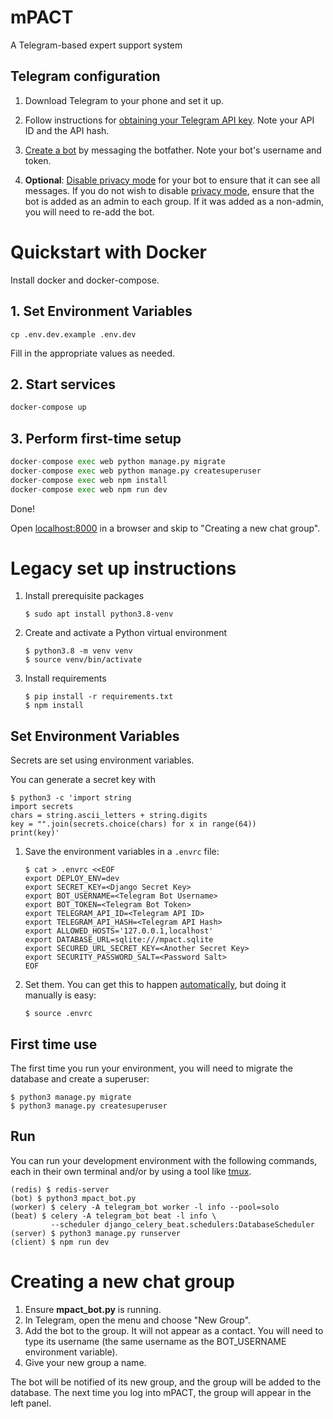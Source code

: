 # mPACT

A Telegram-based expert support system

## Telegram configuration

1. Download Telegram to your phone and set it up.

1. Follow instructions for [obtaining your Telegram API 
   key](https://core.telegram.org/api/obtaining_api_id). Note your API ID 
   and the API hash.

1. [Create a bot](https://core.telegram.org/bots#6-botfather) by messaging 
   the botfather. Note your bot's username and token.

1. **Optional**: [Disable privacy 
   mode](https://www.teleme.io/articles/group_privacy_mode_of_telegram_bots) 
   for your bot to ensure that it can see all messages. If you do not wish to 
   disable [privacy mode](https://core.telegram.org/bots#privacy-mode), ensure 
   that the bot is added as an admin to each group. If it was added as a non-admin, 
   you will need to re-add the bot.

# Quickstart with Docker

Install docker and docker-compose.

## 1. Set Environment Variables

`cp .env.dev.example .env.dev`

Fill in the appropriate values as needed.

## 2. Start services

```bash
docker-compose up
```

## 3. Perform first-time setup

```python
docker-compose exec web python manage.py migrate
docker-compose exec web python manage.py createsuperuser
docker-compose exec web npm install
docker-compose exec web npm run dev
```

Done!

Open [localhost:8000](http://localhost:8000) in a browser and skip to "Creating a new chat group".


# Legacy set up instructions

1. Install prerequisite packages

       $ sudo apt install python3.8-venv

2. Create and activate a Python virtual environment

       $ python3.8 -m venv venv
       $ source venv/bin/activate

3. Install requirements

       $ pip install -r requirements.txt
       $ npm install


## Set Environment Variables

Secrets are set using environment variables.

You can generate a secret key with

    $ python3 -c 'import string
    import secrets
    chars = string.ascii_letters + string.digits
    key = "".join(secrets.choice(chars) for x in range(64))
    print(key)'

1. Save the environment variables in a `.envrc` file:

       $ cat > .envrc <<EOF
       export DEPLOY_ENV=dev
       export SECRET_KEY=<Django Secret Key>
       export BOT_USERNAME=<Telegram Bot Username>
       export BOT_TOKEN=<Telegram Bot Token>
       export TELEGRAM_API_ID=<Telegram API ID>
       export TELEGRAM_API_HASH=<Telegram API Hash>
       export ALLOWED_HOSTS='127.0.0.1,localhost'
       export DATABASE_URL=sqlite:///mpact.sqlite
       export SECURED_URL_SECRET_KEY=<Another Secret Key>
       export SECURITY_PASSWORD_SALT=<Password Salt>
       EOF

2. Set them. You can get this to happen [automatically][direnv], but
   doing it manually is easy:

       $ source .envrc


## First time use

The first time you run your environment, you will need to migrate the
database and create a superuser:

    $ python3 manage.py migrate
    $ python3 manage.py createsuperuser


## Run

You can run your development environment with the following commands,
each in their own terminal and/or by using a tool like [tmux][tmux].

    (redis) $ redis-server
    (bot) $ python3 mpact_bot.py
    (worker) $ celery -A telegram_bot worker -l info --pool=solo
    (beat) $ celery -A telegram_bot beat -l info \
             --scheduler django_celery_beat.schedulers:DatabaseScheduler
    (server) $ python3 manage.py runserver
    (client) $ npm run dev


# Creating a new chat group

1. Ensure **mpact_bot.py** is running.
2. In Telegram, open the menu and choose "New Group".
3. Add the bot to the group. It will not appear as a contact. You will
   need to type its username (the same username as the BOT_USERNAME
   environment variable).
4. Give your new group a name.

The bot will be notified of its new group, and the group will be added
to the database. The next time you log into mPACT, the group will appear
in the left panel.


[direnv]: https://github.com/direnv/direnv/#direnv----unclutter-your-profile
[tmux]: https://github.com/tmux/tmux#welcome-to-tmux
